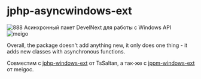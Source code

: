 # jphp-asyncwindows-ext
![888](https://github.com/meigoc/jphp-asyncwindows-ext/assets/73817505/a7c9c524-21d7-46b1-b3f2-a6d72d413c3c) Асинхронный пакет DevelNext для работы с Windows API <br>
![meigo](https://github.com/meigoc/jphp-asyncwindows-ext/assets/73817505/82d7a902-510a-4d7d-bea1-32c4c1f68755)

Overall, the package doesn't add anything new, it only does one thing - it adds new classes with asynchronous functions.

Совместим с [jphp-windows-ext](https://github.com/TsSaltan/jphp-windows-ext) от TsSaltan, а так-же с [jppm-windows-ext](https://github.com/meigoc/jppm-windows-ext) от meigoc.
